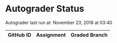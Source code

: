 # Autograder Status
Autograder last run at: November 23, 2018 at 03:40

| GitHub ID | Assignment | Graded Branch |
|-----------|------------|---------------|
